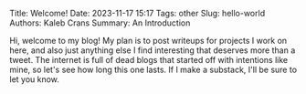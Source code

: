 Title: Welcome!
Date: 2023-11-17 15:17
Tags: other
Slug: hello-world
Authors: Kaleb Crans
Summary: An Introduction

Hi, welcome to my blog! My plan is to post writeups for projects I work on here, and also just anything else I find interesting that deserves more than a tweet. The internet is full of dead blogs that started off with intentions like mine, so let's see how long this one lasts. If I make a substack, I'll be sure to let you know. 
